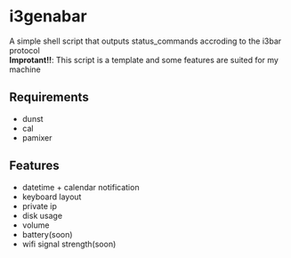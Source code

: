 # i3genabar

A simple shell script that outputs status\_commands accroding to the i3bar protocol
<br>
__Improtant!!__: This script is a template and some features are suited for my machine 

## Requirements

- dunst
- cal
- pamixer


## Features

- datetime + calendar notification
- keyboard layout 
- private ip
- disk usage
- volume 
- battery(soon)
- wifi signal strength(soon)
